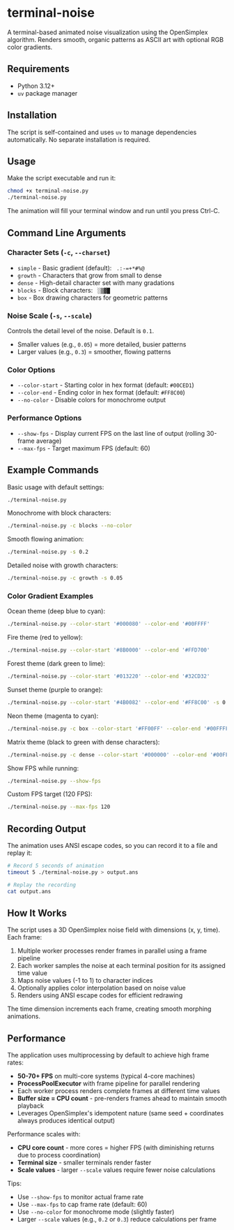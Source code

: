 # terminal-noise

A terminal-based animated noise visualization using the OpenSimplex algorithm. Renders smooth, organic patterns as ASCII art with optional RGB color gradients.

## Requirements

- Python 3.12+
- `uv` package manager

## Installation

The script is self-contained and uses `uv` to manage dependencies automatically. No separate installation is required.

## Usage

Make the script executable and run it:

```bash
chmod +x terminal-noise.py
./terminal-noise.py
```

The animation will fill your terminal window and run until you press Ctrl-C.

## Command Line Arguments

### Character Sets (`-c`, `--charset`)

- `simple` - Basic gradient (default): ` .:-=+*#%@`
- `growth` - Characters that grow from small to dense
- `dense` - High-detail character set with many gradations
- `blocks` - Block characters: ` ░▒▓█`
- `box` - Box drawing characters for geometric patterns

### Noise Scale (`-s`, `--scale`)

Controls the detail level of the noise. Default is `0.1`.

- Smaller values (e.g., `0.05`) = more detailed, busier patterns
- Larger values (e.g., `0.3`) = smoother, flowing patterns

### Color Options

- `--color-start` - Starting color in hex format (default: `#00CED1`)
- `--color-end` - Ending color in hex format (default: `#FF8C00`)
- `--no-color` - Disable colors for monochrome output

### Performance Options

- `--show-fps` - Display current FPS on the last line of output (rolling 30-frame average)
- `--max-fps` - Target maximum FPS (default: 60)

## Example Commands

Basic usage with default settings:
```bash
./terminal-noise.py
```

Monochrome with block characters:
```bash
./terminal-noise.py -c blocks --no-color
```

Smooth flowing animation:
```bash
./terminal-noise.py -s 0.2
```

Detailed noise with growth characters:
```bash
./terminal-noise.py -c growth -s 0.05
```

### Color Gradient Examples

Ocean theme (deep blue to cyan):
```bash
./terminal-noise.py --color-start '#000080' --color-end '#00FFFF'
```

Fire theme (red to yellow):
```bash
./terminal-noise.py --color-start '#8B0000' --color-end '#FFD700'
```

Forest theme (dark green to lime):
```bash
./terminal-noise.py --color-start '#013220' --color-end '#32CD32'
```

Sunset theme (purple to orange):
```bash
./terminal-noise.py --color-start '#4B0082' --color-end '#FF8C00' -s 0.15
```

Neon theme (magenta to cyan):
```bash
./terminal-noise.py -c box --color-start '#FF00FF' --color-end '#00FFFF' -s 0.12
```

Matrix theme (black to green with dense characters):
```bash
./terminal-noise.py -c dense --color-start '#000000' --color-end '#00FF00' -s 0.08
```

Show FPS while running:
```bash
./terminal-noise.py --show-fps
```

Custom FPS target (120 FPS):
```bash
./terminal-noise.py --max-fps 120
```

## Recording Output

The animation uses ANSI escape codes, so you can record it to a file and replay it:

```bash
# Record 5 seconds of animation
timeout 5 ./terminal-noise.py > output.ans

# Replay the recording
cat output.ans
```

## How It Works

The script uses a 3D OpenSimplex noise field with dimensions (x, y, time). Each frame:

1. Multiple worker processes render frames in parallel using a frame pipeline
2. Each worker samples the noise at each terminal position for its assigned time value
3. Maps noise values (-1 to 1) to character indices
4. Optionally applies color interpolation based on noise value
5. Renders using ANSI escape codes for efficient redrawing

The time dimension increments each frame, creating smooth morphing animations.

## Performance

The application uses multiprocessing by default to achieve high frame rates:

- **50-70+ FPS** on multi-core systems (typical 4-core machines)
- **ProcessPoolExecutor** with frame pipeline for parallel rendering
- Each worker process renders complete frames at different time values
- **Buffer size = CPU count** - pre-renders frames ahead to maintain smooth playback
- Leverages OpenSimplex's idempotent nature (same seed + coordinates always produces identical output)

Performance scales with:
- **CPU core count** - more cores = higher FPS (with diminishing returns due to process coordination)
- **Terminal size** - smaller terminals render faster
- **Scale values** - larger `--scale` values require fewer noise calculations

Tips:
- Use `--show-fps` to monitor actual frame rate
- Use `--max-fps` to cap frame rate (default: 60)
- Use `--no-color` for monochrome mode (slightly faster)
- Larger `--scale` values (e.g., `0.2` or `0.3`) reduce calculations per frame
